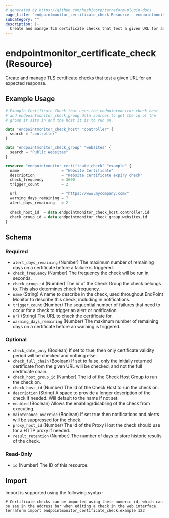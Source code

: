 ```yaml
---
# generated by https://github.com/hashicorp/terraform-plugin-docs
page_title: "endpointmonitor_certificate_check Resource - endpointmonitor"
subcategory: ""
description: |-
  Create and manage TLS certificate checks that test a given URL for an expected response.
---
```


# endpointmonitor_certificate_check (Resource)

Create and manage TLS certificate checks that test a given URL for an expected response.

## Example Usage

```terraform
# Example Certificate Check that uses the endpointmonitor_check_host
# and endpointmonitor_check_group data sources to get the id of the
# group it sits in and the host it is to run on.

data "endpointmonitor_check_host" "controller" {
  search = "controller"
}

data "endpointmonitor_check_group" "websites" {
  search = "Public Websites"
}

resource "endpointmonitor_certificate_check" "example" {
  name                   = "Website Certificate"
  description            = "Website certificate expiry check"
  check_frequency        = 3600
  trigger_count          = 2

  url                    = "https://www.mycompany.com/"
  warning_days_remaining = 7
  alert_days_remaining   = 2

  check_host_id  = data.endpointmonitor_check_host.controller.id
  check_group_id = data.endpointmonitor_check_group.websites.id
}
```

<!-- schema generated by tfplugindocs -->
## Schema

### Required

- `alert_days_remaining` (Number) The maximum number of remaining days on a certificate before a failure is triggered.
- `check_frequency` (Number) The frequency the check will be run in seconds.
- `check_group_id` (Number) The id of the Check Group the check belongs to. This also determines check frequency.
- `name` (String) A name to describe in the check, used throughout EndPoint Monitor to describe this check, including in notifications.
- `trigger_count` (Number) The sequential number of failures that need to occur for a check to trigger an alert or notification.
- `url` (String) The URL to check the certificate for.
- `warning_days_remaining` (Number) The maximum number of remaining days on a certificate before an warning is triggered.

### Optional

- `check_date_only` (Boolean) If set to true, then only certificate validity period will be checked and nothing else.
- `check_full_chain` (Boolean) If set to false, only the initially returned certificate from the given URL will be checked, and not the full certificate chain.
- `check_host_group_id` (Number) The id of the Check Host Group to run the check on.
- `check_host_id` (Number) The id of the Check Host to run the check on.
- `description` (String) A space to provide a longer description of the check if needed. Will default to the name if not set.
- `enabled` (Boolean) Allows the enabling/disabling of the check from executing.
- `maintenance_override` (Boolean) If set true then notifications and alerts will be suppressed for the check.
- `proxy_host_id` (Number) The id of the Proxy Host the check should use for a HTTP proxy if needed.
- `result_retention` (Number) The number of days to store historic results of the check.

### Read-Only

- `id` (Number) The ID of this resource.

## Import

Import is supported using the following syntax:

```shell
# Certificate checks can be imported using their numeric id, which can be see in the address bar when editing a check in the web interface.
terraform import endpointmonitor_certificate_check.example 123
```
